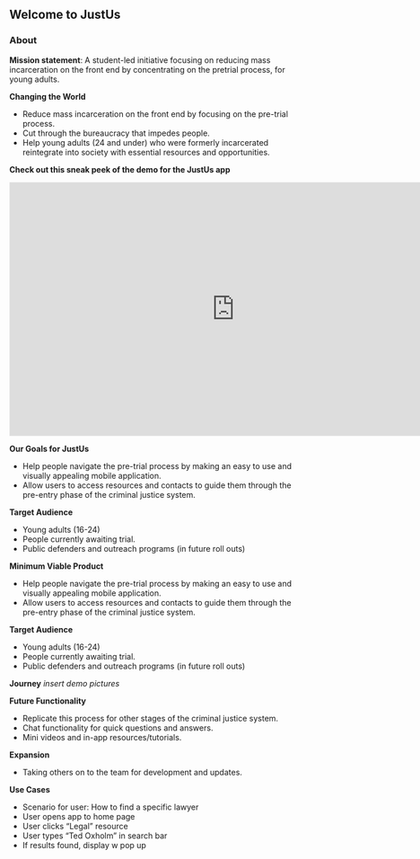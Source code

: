 ## Welcome to JustUs


### About

**Mission statement**: A student-led initiative focusing on reducing mass incarceration on the front end by concentrating on the pretrial process, for young adults. 

**Changing the World**
- Reduce mass incarceration on the front end by focusing on the pre-trial process.
- Cut through the bureaucracy that impedes people.
- Help young adults (24 and under) who were formerly incarcerated reintegrate into society with essential resources and opportunities.


**Check out this sneak peek of the demo for the JustUs app**


<iframe style="border: 1px solid rgba(0, 0, 0, 0.1);" width="800" height="450" src="https://www.figma.com/embed?embed_host=share&url=https%3A%2F%2Fwww.figma.com%2Fproto%2FgAGvdeiZb9oPh0HncvYm7r%2FJustUs-Demo%3Fnode-id%3D2%253A2%26scaling%3Dscale-down%26page-id%3D0%253A1" allowfullscreen></iframe>

**Our Goals for JustUs**
- Help people navigate the pre-trial process by making an easy to use and visually appealing mobile application.
- Allow users to access resources and contacts to guide them through the pre-entry phase of the criminal justice system.

**Target Audience**
- Young adults (16-24)
- People currently awaiting trial.
- Public defenders and outreach programs (in future roll outs)

**Minimum Viable Product**
- Help people navigate the pre-trial process by making an easy to use and visually appealing mobile application.
- Allow users to access resources and contacts to guide them through the pre-entry phase of the criminal justice system.

**Target Audience**
- Young adults (16-24)
- People currently awaiting trial.
- Public defenders and outreach programs (in future roll outs)

**Journey** 
*insert demo pictures*

**Future Functionality**
- Replicate this process for other stages of the criminal justice system.
- Chat functionality for quick questions and answers.
- Mini videos and in-app resources/tutorials. 

**Expansion**
- Taking others on to the team for development and updates.

**Use Cases**
- Scenario for user: How to find a specific lawyer
- User opens app to home page
- User clicks “Legal” resource
- User types “Ted Oxholm” in search bar
- If results found, display w pop up 






